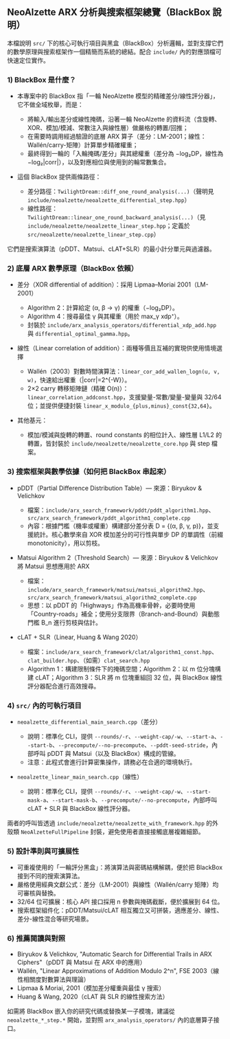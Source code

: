 ## NeoAlzette ARX 分析與搜索框架總覽（BlackBox 說明）

本檔說明 `src/` 下的核心可執行項目與黑盒（BlackBox）分析邏輯，並對支撐它們的數學原理與搜索框架作一個精簡而系統的總結。配合 `include/` 內的對應頭檔可快速定位實作。

### 1) BlackBox 是什麼？

- 本專案中的 BlackBox 指「一輪 NeoAlzette 模型的精確差分/線性評分器」，它不做全域枚舉，而是：
  - 將輸入/輸出差分或線性掩碼，沿著一輪 NeoAlzette 的資料流（含旋轉、XOR、模加/模減、常數注入與線性層）做嚴格的轉置/回推；
  - 在需要時調用經過驗證的底層 ARX 算子（差分：LM-2001；線性：Wallén/carry-矩陣）計算單步精確權重；
  - 最終得到一輪的「入輪掩碼/差分」與其總權重（差分為 −log₂DP，線性為 −log₂|corr|），以及對應相位與使用到的輪常數集合。

- 這個 BlackBox 提供兩條路徑：
  - 差分路徑：`TwilightDream::diff_one_round_analysis(...)`（聲明見 `include/neoalzette/neoalzette_differential_step.hpp`）
  - 線性路徑：`TwilightDream::linear_one_round_backward_analysis(...)`（見 `include/neoalzette/neoalzette_linear_step.hpp`；定義於 `src/neoalzette/neoalzette_linear_step.cpp`）

它們是搜索演算法（pDDT、Matsui、cLAT+SLR）的最小計分單元與過濾器。

### 2) 底層 ARX 數學原理（BlackBox 依賴）

- 差分（XOR differential of addition）：採用 Lipmaa–Moriai 2001（LM-2001）
  - Algorithm 2：計算給定 (α, β → γ) 的權重（−log₂DP）。
  - Algorithm 4：搜尋最佳 γ 與其權重（用於 max_γ xdp⁺）。
  - 封裝於 `include/arx_analysis_operators/differential_xdp_add.hpp` 與 `differential_optimal_gamma.hpp`。

- 線性（Linear correlation of addition）：兩種等價且互補的實現供使用情境選擇
  - Wallén（2003）對數時間演算法：`linear_cor_add_wallen_logn(u, v, w)`，快速給出權重（|corr|=2^{-W}）。
  - 2×2 carry 轉移矩陣鏈（精確 O(n)）：`linear_correlation_addconst.hpp`，支援變量-常數/變量-變量與 32/64 位；並提供便捷封裝 `linear_x_modulo_{plus,minus}_const{32,64}`。

- 其他基元：
  - 模加/模減與旋轉的轉置、round constants 的相位計入、線性層 L1/L2 的轉置，皆封裝於 `include/neoalzette/neoalzette_core.hpp` 與 step 檔案。

### 3) 搜索框架與數學依據（如何把 BlackBox 串起來）

- pDDT（Partial Difference Distribution Table）— 來源：Biryukov & Velichkov
  - 檔案：`include/arx_search_framework/pddt/pddt_algorithm1.hpp`、`src/arx_search_framework/pddt_algorithm1_complete.cpp`
  - 內容：根據門檻（機率或權重）構建部分差分表 D = {(α, β, γ, p)}，並支援統計。核心數學來自 XOR 模加差分的可行性與單步 DP 的單調性（前綴 monotonicity），用以剪枝。

- Matsui Algorithm 2（Threshold Search）— 來源：Biryukov & Velichkov 將 Matsui 思想應用於 ARX
  - 檔案：`include/arx_search_framework/matsui/matsui_algorithm2.hpp`、`src/arx_search_framework/matsui_algorithm2_complete.cpp`
  - 思想：以 pDDT 的「Highways」作為高機率骨幹，必要時使用「Country-roads」補全；使用分支限界（Branch-and-Bound）與動態門檻 B_n 進行剪枝與估計。

- cLAT + SLR（Linear, Huang & Wang 2020）
  - 檔案：`include/arx_search_framework/clat/algorithm1_const.hpp`、`clat_builder.hpp`、（如需）`clat_search.hpp`
  - Algorithm 1：構建限制條件下的掩碼空間；Algorithm 2：以 m 位分塊構建 cLAT；Algorithm 3：SLR 將 m 位塊重組回 32 位，與 BlackBox 線性評分器配合進行高效搜尋。

### 4) `src/` 內的可執行項目

- `neoalzette_differential_main_search.cpp`（差分）
  - 說明：標準化 CLI，提供 `--rounds/-r`、`--weight-cap/-w`、`--start-a`、`--start-b`、`--precompute/--no-precompute`、`--pddt-seed-stride`，內部呼叫 pDDT 與 Matsui（以及 BlackBox）構成的管線。
  - 注意：此程式會進行計算密集操作，請務必在合適的環境執行。

- `neoalzette_linear_main_search.cpp`（線性）
  - 說明：標準化 CLI，提供 `--rounds/-r`、`--weight-cap/-w`、`--start-mask-a`、`--start-mask-b`、`--precompute/--no-precompute`，內部呼叫 cLAT + SLR 與 BlackBox 線性評分器。

兩者的呼叫皆透過 `include/neoalzette/neoalzette_with_framework.hpp` 的外殼類 `NeoAlzetteFullPipeline` 封裝，避免使用者直接接觸底層複雜細節。

### 5) 設計準則與可擴展性

- 可重複使用的「一輪評分黑盒」：將演算法與密碼結構解耦，便於把 BlackBox 接到不同的搜索演算法。
- 嚴格使用經典文獻公式：差分（LM-2001）與線性（Wallén/carry 矩陣）均可審核與替換。
- 32/64 位可擴展：核心 API 接口採用 n 參數與掩碼截斷，便於擴展到 64 位。
- 搜索框架組件化：pDDT/Matsui/cLAT 相互獨立又可拼裝，適應差分、線性、差分-線性混合等研究場景。

### 6) 推薦閱讀與對照

- Biryukov & Velichkov, "Automatic Search for Differential Trails in ARX Ciphers"（pDDT 與 Matsui 在 ARX 中的應用）
- Wallén, "Linear Approximations of Addition Modulo 2^n", FSE 2003（線性相關度對數算法與理論）
- Lipmaa & Moriai, 2001（模加差分權重與最佳 γ 搜索）
- Huang & Wang, 2020（cLAT 與 SLR 的線性搜索方法）

如需將 BlackBox 嵌入你的研究代碼或替換某一子模塊，建議從 `neoalzette_*_step.*` 開始，並對照 `arx_analysis_operators/` 內的底層算子接口。